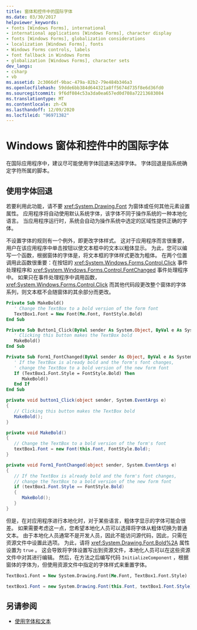 ```yaml
---
title: 窗体和控件中的国际字体
ms.date: 03/30/2017
helpviewer_keywords:
- fonts [Windows Forms], international
- international applications [Windows Forms], character display
- fonts [Windows Forms], globalization considerations
- localization [Windows Forms], fonts
- Windows Forms controls, labels
- font fallback in Windows Forms
- globalization [Windows Forms], character sets
dev_langs:
- csharp
- vb
ms.assetid: 2c3066df-9bac-479a-82b2-79e484b346a3
ms.openlocfilehash: 59dde6bb384d644321a8ff5674d735f8e6d36fd0
ms.sourcegitcommit: 9f6df084c53a3da0ea657ed0d708a72213683084
ms.translationtype: MT
ms.contentlocale: zh-CN
ms.lasthandoff: 12/09/2020
ms.locfileid: "96971382"
---
```

# <a name="international-fonts-in-windows-forms-and-controls"></a>Windows 窗体和控件中的国际字体

在国际应用程序中，建议尽可能使用字体回退来选择字体。 字体回退是指系统确定字符所属的脚本。

## <a name="using-font-fallback"></a>使用字体回退

若要利用此功能，请不要 <xref:System.Drawing.Font> 为窗体或任何其他元素设置属性。 应用程序将自动使用默认系统字体，该字体不同于操作系统的一种本地化语言。 当应用程序运行时，系统会自动为操作系统中选定的区域性提供正确的字体。

不设置字体的规则有一个例外，即更改字体样式。 这对于应用程序而言很重要，用户在该应用程序中单击按钮以使文本框中的文本以粗体显示。 为此，您可以编写一个函数，根据窗体的字体是，将文本框的字体样式更改为粗体。 在两个位置调用此函数很重要：在按钮的 <xref:System.Windows.Forms.Control.Click> 事件处理程序和 <xref:System.Windows.Forms.Control.FontChanged> 事件处理程序中。 如果只在事件处理程序中调用函数， <xref:System.Windows.Forms.Control.Click> 而其他代码段更改整个窗体的字体系列，则文本框不会随窗体的其余部分而更改。

```vb
Private Sub MakeBold()
   ' Change the TextBox to a bold version of the form font
   TextBox1.Font = New Font(Me.Font, FontStyle.Bold)
End Sub

Private Sub Button1_Click(ByVal sender As System.Object, ByVal e As System.EventArgs) Handles Button1.Click
   ' Clicking this button makes the TextBox bold
   MakeBold()
End Sub

Private Sub Form1_FontChanged(ByVal sender As Object, ByVal e As System.EventArgs) Handles MyBase.FontChanged
   ' If the TextBox is already bold and the form's font changes,
   ' change the TextBox to a bold version of the new form font
   If (TextBox1.Font.Style = FontStyle.Bold) Then
      MakeBold()
   End If
End Sub
```

```csharp
private void button1_Click(object sender, System.EventArgs e)
{
   // Clicking this button makes the TextBox bold
   MakeBold();
}

private void MakeBold()
{
   // Change the TextBox to a bold version of the form's font
   textBox1.Font = new Font(this.Font, FontStyle.Bold);
}

private void Form1_FontChanged(object sender, System.EventArgs e)
{
   // If the TextBox is already bold and the form's font changes,
   // change the TextBox to a bold version of the new form font
   if (textBox1.Font.Style == FontStyle.Bold)
   {
      MakeBold();
   }
}
```

但是，在对应用程序进行本地化时，对于某些语言，粗体字显示的字体可能会很差。 如果需要考虑这一点，您希望本地化人员可以选择将字体从粗体切换为普通文本。 由于本地化人员通常不是开发人员，因此不能访问源代码，因此，只需在资源文件中设置此选项。 为此，请将 <xref:System.Drawing.Font.Bold%2A> 属性设置为 `true` 。 这会导致将字体设置写出到资源文件，本地化人员可以在这些资源文件中对其进行编辑。 然后，在方法之后编写代码 `InitializeComponent` ，根据窗体的字体为，但使用资源文件中指定的字体样式来重置字体。

```vb
TextBox1.Font = New System.Drawing.Font(Me.Font, TextBox1.Font.Style)
```

```csharp
textBox1.Font = new System.Drawing.Font(this.Font, textBox1.Font.Style);
```
  
## <a name="see-also"></a>另请参阅

- [使用字体和文本](using-fonts-and-text.md)
